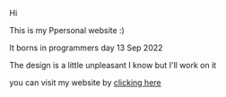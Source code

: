 Hi

This is my Ppersonal website :)

It borns in programmers day 13 Sep 2022

The design is a little unpleasant I know but I'll work on it

you can visit my website by [clicking here](https://jam-hejrati.netlify.app/)
